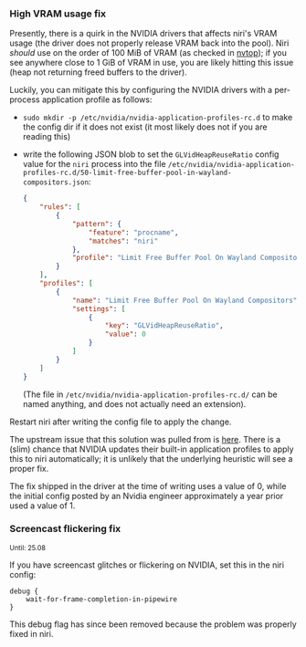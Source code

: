 ### High VRAM usage fix

Presently, there is a quirk in the NVIDIA drivers that affects niri's VRAM usage (the driver does not properly release VRAM back into the pool). Niri *should* use on the order of 100 MiB of VRAM (as checked in [nvtop](https://github.com/Syllo/nvtop)); if you see anywhere close to 1 GiB of VRAM in use, you are likely hitting this issue (heap not returning freed buffers to the driver).

Luckily, you can mitigate this by configuring the NVIDIA drivers with a per-process application profile as follows:

*   `sudo mkdir -p /etc/nvidia/nvidia-application-profiles-rc.d` to make the config dir if it does not exist (it most likely does not if you are reading this)
*   write the following JSON blob to set the `GLVidHeapReuseRatio` config value for the `niri` process into the file `/etc/nvidia/nvidia-application-profiles-rc.d/50-limit-free-buffer-pool-in-wayland-compositors.json`:

    ```json
    {
        "rules": [
            {
                "pattern": {
                    "feature": "procname",
                    "matches": "niri"
                },
                "profile": "Limit Free Buffer Pool On Wayland Compositors"
            }
        ],
        "profiles": [
            {
                "name": "Limit Free Buffer Pool On Wayland Compositors",
                "settings": [
                    {
                        "key": "GLVidHeapReuseRatio",
                        "value": 0
                    }
                ]
            }
        ]
    }
    ```

    (The file in `/etc/nvidia/nvidia-application-profiles-rc.d/` can be named anything, and does not actually need an extension).

Restart niri after writing the config file to apply the change.

The upstream issue that this solution was pulled from is [here](https://github.com/NVIDIA/egl-wayland/issues/126#issuecomment-2379945259). There is a (slim) chance that NVIDIA updates their built-in application profiles to apply this to niri automatically; it is unlikely that the underlying heuristic will see a proper fix.

The fix shipped in the driver at the time of writing uses a value of 0, while the initial config posted by an Nvidia engineer approximately a year prior used a value of 1.

### Screencast flickering fix

<sup>Until: 25.08</sup>

If you have screencast glitches or flickering on NVIDIA, set this in the niri config:

```kdl,must-fail
debug {
    wait-for-frame-completion-in-pipewire
}
```

This debug flag has since been removed because the problem was properly fixed in niri.
